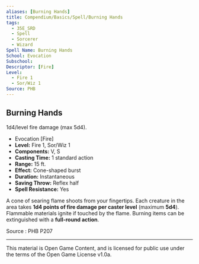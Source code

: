 ```yaml
---
aliases: [Burning Hands]
title: Compendium/Basics/Spell/Burning Hands
tags: 
  - 35E_SRD
  - Spell
  - Sorcerer
  - Wizard
Spell Name: Burning Hands
School: Evocation
Subschool: 
Descriptor: [Fire]
Level:
  - Fire 1
  - Sor/Wiz 1
Source: PHB
---
```


## Burning Hands

1d4/level fire damage (max 5d4).

*   Evocation [Fire]
*   **Level:** Fire 1, Sor/Wiz 1
*   **Components:** V, S
*   **Casting Time:** 1 standard action
*   **Range:** 15 ft.
*   **Effect:** Cone-shaped burst
*   **Duration:** Instantaneous
*   **Saving Throw:** Reflex half
*   **Spell Resistance:** Yes

A cone of searing flame shoots from your fingertips. Each creature in the area takes **1d4 points of fire damage per caster level** (maximum **5d4**). Flammable materials ignite if touched by the flame. Burning items can be extinguished with a **full-round action**.

Source : PHB P207

---

This material is Open Game Content, and is licensed for public use under  
the terms of the Open Game License v1.0a.
